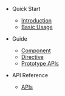 * Quick Start
  * [Introduction](intro.md)
  * [Basic Usage](usage.md)

* Guide
  * [Component](component.md)
  * [Directive](directive.md)
  * [Prototype APIs](proto.md)

* API Reference
  * [APIs](refer.md)